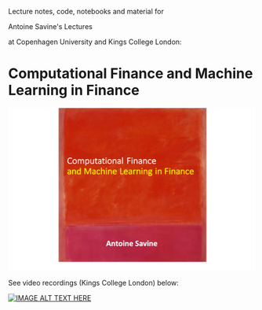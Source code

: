 Lecture notes, code, notebooks and material for

Antoine Savine's Lectures 

at Copenhagen University and Kings College London:

# Computational Finance and Machine Learning in Finance

![Screenshot](CompFinTitle.png)

See video recordings (Kings College London) below:

[![IMAGE ALT TEXT HERE](https://i.ytimg.com/vi/YGwKxms-bfU/hqdefault.jpg?sqp=-oaymwEXCNACELwBSFryq4qpAwkIARUAAIhCGAE=&rs=AOn4CLARODj7GGqqcyLcKzAtlAL3ZuRlBg)](https://www.youtube.com/playlist?list=PLBYkl4gMb_IVIxTpbqae80e08kX-Ajy2P)
